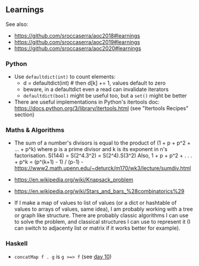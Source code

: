 ## Learnings

See also:
- <https://github.com/sroccaserra/aoc2018#learnings>
- <https://github.com/sroccaserra/aoc2019#learnings>
- <https://github.com/sroccaserra/aoc2020#learnings>

### Python

- Use `defaultdict(int)` to count elements:
    - d = defaultdict(int) # then d[k] += 1, values default to zero
    - beware, in a defaultdict even a read can invalidate iterators
    - `defaultdict(bool)` might be useful too, but a `set()` might be better
- There are useful implementations in Python's itertools doc: <https://docs.python.org/3/library/itertools.html> (see "Itertools Recipes" section)

### Maths & Algorithms

- The sum of a number's divisors is equal to the product of (1 + p + p^2 + ... + p^k) where p is a prime divisor and k is its exponent in n's factorisation. S(144) = S(2^4.3^2) = S(2^4).S(3^2) Also, 1 + p + p^2 + . . . + p^k = (p^(k+1) - 1) / (p-1) - <https://www2.math.upenn.edu/~deturck/m170/wk3/lecture/sumdiv.html>
- <https://en.wikipedia.org/wiki/Knapsack_problem>
- <https://en.wikipedia.org/wiki/Stars_and_bars_%28combinatorics%29>

- If I make a map of values to list of values (or a dict or hashtable of values
  to arrays of values, same idea), I am probably working with a tree or graph
  like structure. There are probably classic algorithms I can use to solve the
  problem, and classical structures I can use to represent it (I can switch to
  adjacenty list or matrix if it works better for example).

### Haskell
- `concatMap f . g` is `g >=> f` (see [day 10](src/10.hs))
